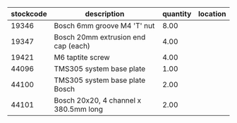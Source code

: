 |stockcode|description|quantity|location|
|---------|-----------|--------|--------|
|19346|Bosch 6mm groove M4 'T' nut|8.00||
|19347|Bosch 20mm extrusion end cap (each)|4.00||
|19421|M6 taptite screw|4.00||
|44096|TMS305 system base plate|1.00||
|44100|TMS305 system base plate Bosch|2.00||
|44101|Bosch 20x20, 4 channel x 380.5mm long|2.00||
